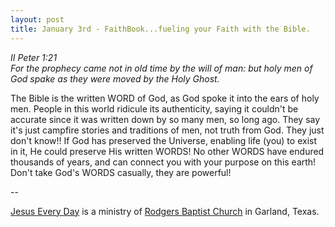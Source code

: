 ```yaml
---
layout: post
title: January 3rd - FaithBook...fueling your Faith with the Bible.
---
```


_II Peter 1:21  
For the prophecy came not in old time by the will of man: but holy
men of God spake as they were moved by the Holy Ghost._

The Bible is the written WORD of God, as God spoke it into the ears
of holy men. People in this world ridicule its authenticity, saying it
couldn't be accurate since it was written down by so many men, so long
ago. They say it's just campfire stories and traditions of men, not
truth from God. They just don't know!! If God has preserved the
Universe, enabling life (you) to exist in it, He could preserve His
written WORDS! No other WORDS have endured thousands of years, and
can connect you with your purpose on this earth! Don't take God's
WORDS casually, they are powerful!

 --

<a href=http://jesuseveryday.net>Jesus Every Day</a> is a ministry of <a href=http://rodgersbaptist.net>Rodgers Baptist Church</a> in Garland, Texas.
